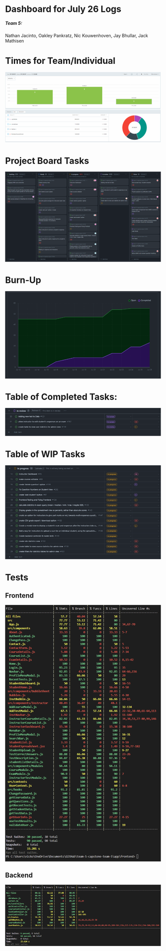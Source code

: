 # Dashboard for July 26 Logs
##### Team 5:
Nathan Jacinto,
Oakley Pankratz, 
Nic Kouwenhoven, 
Jay Bhullar, 
Jack Mathisen


# Times for Team/Individual 
![Timesheet](../logScreenshots/teamTimesheetWeek9.2.png)

# Project Board Tasks
![Kanban](../logScreenshots/kanbanWeek9.2.png)

# Burn-Up
![Burnup](../logScreenshots/burnupWeek9.2.png)

# Table of Completed Tasks:
![Completed_Tasks](../logScreenshots/completedWeek9.2.png)

# Table of WIP Tasks
![WIP_Tasks](../logScreenshots/wipWeek9.2.png)

# Tests
## Frontend
![Frontend Tests](../logScreenshots/frontendTestWeek8.png)
## Backend
![Backend Tests](../logScreenshots/backendTestWeek8.png)
